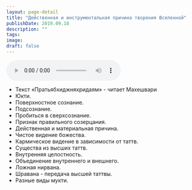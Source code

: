 ```yaml
---
layout: page-detail
title: "Действенная и инструментальная причина творения Вселенной"
publishDate: 2019.09.18
description: ""
tags:
image:
draft: false
---
```


<audio title="2019.09.18 - Действенная и инструментальная причина творения Вселенной.mp3" src="/upload/iblock/391/391dfe93d0c5a093fce7714b0f284efb.mp3" controls=""></audio>

* Текст «Пратьябхиджняхридаям» - читает Махешвари
* Юкти.
* Поверхностное сознание.
* Подсознание.
* Пробиться в сверхсознание.
* Признак правильного созерцания.
* Действенная и материальная причина.
* Чистое видение божества.
* Кармическое видение в зависимости от таттв.
* Существа из высших таттв.
* Внутренняя целостность.
* Объединение внутреннего и внешнего.
* Ложная нирвана.
* Шравана - передача высшей таттвы.
* Разные виды мукти.

  
